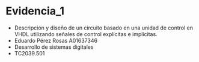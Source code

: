 # Evidencia_1
* Descripción y diseño de un circuito basado en una unidad de control en VHDL utilizando señales de control explícitas e implícitas.
* Eduardo Pérez Rosas A01637346
* Desarrollo de sistemas digitales
* TC2039.501
